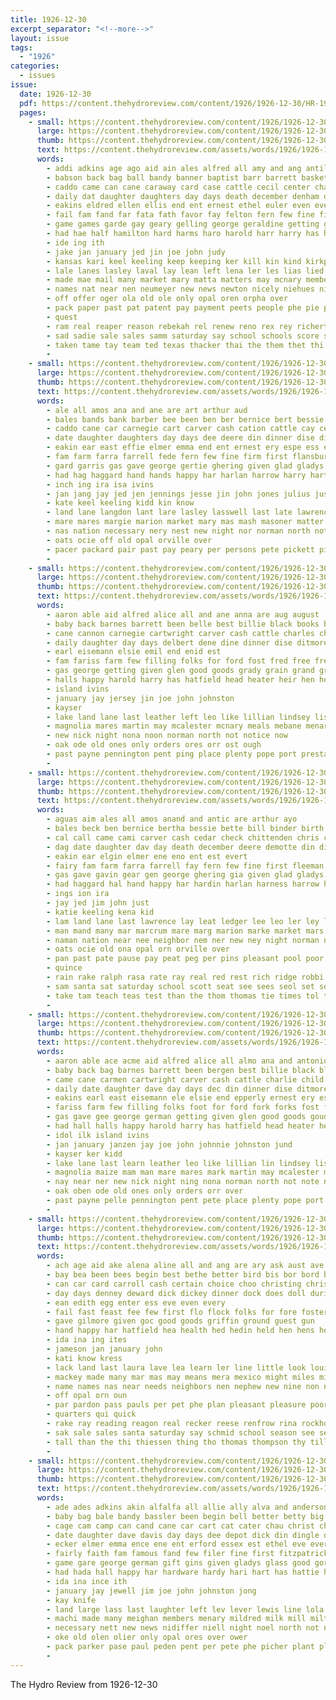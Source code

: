 ```yaml
---
title: 1926-12-30
excerpt_separator: "<!--more-->"
layout: issue
tags:
  - "1926"
categories:
  - issues
issue:
  date: 1926-12-30
  pdf: https://content.thehydroreview.com/content/1926/1926-12-30/HR-1926-12-30.pdf
  pages:
    - small: https://content.thehydroreview.com/content/1926/1926-12-30/small/HR-1926-12-30-01.jpg
      large: https://content.thehydroreview.com/content/1926/1926-12-30/large/HR-1926-12-30-01.jpg
      thumb: https://content.thehydroreview.com/content/1926/1926-12-30/thumbnails/HR-1926-12-30-01.jpg
      text: https://content.thehydroreview.com/assets/words/1926/1926-12-30/HR-1926-12-30-01.txt
      words:
        - addi adkins age ago aid ain ales alfred all amy and ang antil ard are arlin ather ault aver awa aye
        - babson back bag ball bandy banner baptist barr barrett basket battle beat beatty been bei bers best bet better big bilis bills bis blood bob body both bottle boy boys brief brings brother bunch burkhalter business but butter buy byars
        - caddo came can cane caraway card case cattle cecil center chair chamber chane check christmas ciara citizen city clara class cleveland clyde coach coe colebank coleman come conor coop cordial cough cox credit curley
        - daily dat daughter daughters day days death december denham denver deputy der die doe dollar donna dorothy dot doxey drag duncan dungan dunlap during
        - eakins eldred ellen ellis end ent ernest ethel euler even every
        - fail fam fand far fata fath favor fay felton fern few fine fire first floyd folks for forward found fram frances frank fred freshman friday friend friends from
        - game games garde gay geary gelling george geraldine getting gia gilbert given glad gladys going good grab greeson griffin grim guard gut
        - had hae half hamilton hard harms haro harold harr harry has head heart heineman heir held hem hence henke her herbert herndon hey high him hin hing hol holi holiday home homes honor hop how howard hubert hues hum hume hurry hydro
        - ide ing ith
        - jake jan january jed jin joe john judy
        - kansas kari keel keeling keep keeping ker kill kin kind kirkpatrick
        - lale lanes lasley laval lay lean left lena ler les lias lied like line list little live living lloyd lock lodge lon long look lor lose losing loyal lyn
        - made mae mail many market mary matta matters may mcnary members men menary mew mews might mighty migl milk miller mills mis misa miss monday money more morning mos most moth much mules munch
        - names nat near nen neumeyer new news newton nicely niehues night ning noel norman not now
        - off offer oger ola old ole only opal oren orpha over
        - pack paper past pat patent pay payment peets people phe pie place plage pont pool poor por ports post present public push
        - quest
        - ram real reaper reason rebekah rel renew reno rex rey richert ridenour roll rood roos rough rust
        - sad sadie sale sales samm saturday say school schools score second seem seifert selves senior set setting shave she show sion sis sister six smith smoker somes son soon standard stange start state stay stem still stock stockton stove stuff sudan sunday sweet
        - taken tame tay team ted texas thacker thai the them thet thi thom thresher thy till ting tock ton town tram try twa
        - 
    - small: https://content.thehydroreview.com/content/1926/1926-12-30/small/HR-1926-12-30-02.jpg
      large: https://content.thehydroreview.com/content/1926/1926-12-30/large/HR-1926-12-30-02.jpg
      thumb: https://content.thehydroreview.com/content/1926/1926-12-30/thumbnails/HR-1926-12-30-02.jpg
      text: https://content.thehydroreview.com/assets/words/1926/1926-12-30/HR-1926-12-30-02.txt
      words:
        - ale all amos ana and ane are art arthur aud
        - bales bands bank barber bee been ben ber bernice bert bessie billie binder black blanche both breckenridge brother buster buy
        - caddo cane car carnegie cart carver cash cation cattle cay cedar charley chittenden christ christa christmas city clar claud cler clyde cody colony colt come cooley corn county cutter
        - date daughter daughters day days dee deere din dinner dise ditmore drum dry duly
        - eakin ear east effie elmer emma end ent ernest ery espe ess ever
        - fam farm farra farrell fede fern few fine firm first flansburg fleeman folks folsom for ford foreman forget forrest fost fox foy frame frank fred fresh friday friends from fuss
        - gard garris gas gave george gertie ghering given glad gladys glen good goodpasture grady gram grant guardian gue guest
        - had hag haggard hand hands happy har harlan harrow harry hart has haskins hastings hay head heading helen henry hens her hey him hinton hoffman hom home hone hope hopewell horse hot how hukill hume hutchison hydro
        - inch ing ira isa ivins
        - jan jang jay jed jen jennings jesse jin john jones julius just
        - kate keel keeling kidd kin know
        - land lane langdon lant lare lasley lasswell last late lawrence lay lee leo leon less let line lis list lister little lloyd lon lona long lora louise low lynn
        - mare mares margie marion market mary mas mash masoner matter maud mcalester mccormick meme mention middle mildred mile miles milk mill miller millet milley milliner mills miss mission moll monday moore more morning mower mules
        - nas nation necessary nery nest new night nor norman north notice now
        - oats ocie off old opal orville over
        - pacer packard pair past pay peary per persons pete pickett pieper pins pitzer pleasant pool pork present pro public
        - 
    - small: https://content.thehydroreview.com/content/1926/1926-12-30/small/HR-1926-12-30-03.jpg
      large: https://content.thehydroreview.com/content/1926/1926-12-30/large/HR-1926-12-30-03.jpg
      thumb: https://content.thehydroreview.com/content/1926/1926-12-30/thumbnails/HR-1926-12-30-03.jpg
      text: https://content.thehydroreview.com/assets/words/1926/1926-12-30/HR-1926-12-30-03.txt
      words:
        - aaron able aid alfred alice all and ane anna are aug august
        - baby back barnes barrett been belle best billie black books boschert boys boze bridge brother brown business but butcher butler buy
        - cane cannon carnegie cartwright carver cash cattle charles charlie child christ christmas city clerk clyde cody cold collier collis colorado come constant cook corll corn cotton counts cousin cox cream creek cross
        - daily daughter day days delbert dene dine dinner dise ditmore doak down dumas duncan during
        - earl eisemann elsie emil end enid est
        - fam fariss farm few filling folks for ford fost fred free freed fresh friday friends fries friesen from full
        - gas george getting given glen good goods grady grain grand gray gregg grover guest guth
        - halls happy harold harry has hatfield head heater heir hen hence henry henty her herman him hoes holi home homes hone hope howe hydro
        - island ivins
        - january jay jersey jin joe john johnston
        - kayser
        - lake land lane last leather left leo like lillian lindsey lister lou low
        - magnolia mares martin may mcalester mcnary meals mebane menary mention merit mil mildred mile milk miller miss mon monday more morning moth much mules music
        - new nick night nona noon norman north not notice now
        - oak ode old ones only orders ores orr ost ough
        - past payne pennington pent ping place plenty pope port presta
        - 
    - small: https://content.thehydroreview.com/content/1926/1926-12-30/small/HR-1926-12-30-04.jpg
      large: https://content.thehydroreview.com/content/1926/1926-12-30/large/HR-1926-12-30-04.jpg
      thumb: https://content.thehydroreview.com/content/1926/1926-12-30/thumbnails/HR-1926-12-30-04.jpg
      text: https://content.thehydroreview.com/assets/words/1926/1926-12-30/HR-1926-12-30-04.txt
      words:
        - aguas aim ales all amos anand and antic are arthur ayo
        - bales beck ben bernice bertha bessie bette bill binder birth bos both boyd bristow brother brow business buster but butcher
        - cal call came cami carver cash cedar check chittenden chris christ christmas city claud claus cody colony colorado comfort conto cooley cope corn cutter
        - dag date daughter dav day death december deere demotte din dinner dise doctor does domes don dry duly during
        - eakin ear elgin elmer ene eno ent est evert
        - fairy fam farm farra farrell fay fern few fine first fleeman foard folks folsom fon for foreman forget forrest fost foy frame frank fred fresh frida friday friends from fry
        - gas gave gavin gear gen george ghering gia given glad gladys good goodpasture goods grady guardian guest
        - had haggard hal hand happy har hardin harlan harness harrow has haskins hay heading hee hees held helen hen henry hens her herbert herndon hey hodges holic home homme hope hopewell hour hukill hume hydro
        - ings ion ira
        - jay jed jim john just
        - katie keeling kena kid
        - lam land lane last lawrence lay leat ledger lee leo ler ley life like list lister little loe lon long lora louise low lown
        - man mand many mar marcrum mare marg marion marke market mars mary mas mash mcalester mean mee men mention mete meus mickel mildred milk mill mille miller millet millin ming miss mito moe mol monday moors more most motte mower
        - naman nation near nee neighbor nem ner new ney night norman north not note nove
        - oats ocie old ona opal orn orville over
        - pan past pate pause pay peat peg per pins pleasant pool poor pray pree pro
        - quince
        - rain rake ralph rasa rate ray real red rest rich ridge robbi roberts robertson romey rosa ross row roy ruth
        - sam santa sat saturday school scott seat see sees seol set seta sey sheller shine short shoy sick side simmons smith sodders son soon sor stalk state stay stones strength sun sunda sunday
        - take tam teach teas test than the thom thomas tie times tol toland too toward town triplett tut
        - 
    - small: https://content.thehydroreview.com/content/1926/1926-12-30/small/HR-1926-12-30-05.jpg
      large: https://content.thehydroreview.com/content/1926/1926-12-30/large/HR-1926-12-30-05.jpg
      thumb: https://content.thehydroreview.com/content/1926/1926-12-30/thumbnails/HR-1926-12-30-05.jpg
      text: https://content.thehydroreview.com/assets/words/1926/1926-12-30/HR-1926-12-30-05.txt
      words:
        - aaron able ace acme aid alfred alice all almo ana and antonio are ark aud aug august aung
        - baby back bag barnes barrett been bergen best billie black blum books boschert boys brent bridge brother brown bush business butcher butler buy
        - came cane carmen cartwright carver cash cattle charlie child christ christmas city clarence clerk clock clyde cody coke cold collier colorado colt come constant cordell cotton counts cousin cox cream credit creek cross
        - daily date daughter dave day days dec din dinner dise ditmore doak dora down drought during
        - eakins earl east eisemann ele elsie end epperly ernest ery est evelyn exendine
        - fariss farm few filling folks foot for ford fork forks fost fred free freed fresh friday friends fries friesen from full
        - gas gave gee george german getting given glen good goods goud grace grady grain grand gray gregg ground grover guest
        - had hall halls happy harold harry has hatfield head heater heney henry henty hentz her herman him hin hinton hoes holi holiday hom home hope hou hydro hye
        - idol ilk island ivins
        - jan january janzen jay joe john johnnie johnston jund
        - kayser ker kidd
        - lake lane last learn leather leo like lillian lin lindsey lis little lock logan lou low
        - magnolia maize mam man mare mares mark martin may mcalester mccool mckee meals mebane mein menary mention mer merit mildred mile miles miller miss mon monday more morino morning moth much mule mules musi
        - nay near ner new nick night ning nona norman north not note notice
        - oak oben ode old ones only orders orr over
        - past payne pelle pennington pent pete place plenty pope port post present presta
        - 
    - small: https://content.thehydroreview.com/content/1926/1926-12-30/small/HR-1926-12-30-06.jpg
      large: https://content.thehydroreview.com/content/1926/1926-12-30/large/HR-1926-12-30-06.jpg
      thumb: https://content.thehydroreview.com/content/1926/1926-12-30/thumbnails/HR-1926-12-30-06.jpg
      text: https://content.thehydroreview.com/assets/words/1926/1926-12-30/HR-1926-12-30-06.txt
      words:
        - ach age aid ake alena aline all and ang are ary ask aust ave
        - bay bea been bees begin best bethe better bird bis bor bord boy boys buggy buster but
        - can car card carroll cash certain choice choo christing christmas city class claus come cost count cox
        - day days denney deward dick dickey dinner dock does doll during
        - ean edith egg enter ess eve even every
        - fail fast feast fee few first flo flock folks for fore foster frank free friday friends from full
        - gave gilmore given goc good goods griffin ground guest gun
        - hand happy har hatfield hea health hed hedin held hen hens her heres hier hock holi holiday home hose how hydro
        - ida ina ing ites
        - jameson jan january john
        - kati know kress
        - lack land last laura lave lea learn ler line little look louis low
        - mackey made many mar mas may means mera mexico might miles mis mix mong more morgan morning most much
        - name names nas near needs neighbors nen nephew new nine non nor nore not notice
        - off opal orn oun
        - par pardon pass pauls per pet phe plan pleasant pleasure poor present press price profit pump
        - quarters qui quick
        - rake ray reading reagon real recker reese renfrow rina rockhold roller rose round rye
        - sak sale sales santa saturday say schmid school season see ser serene serra serre service shan she shown sides silk sis smith sood south start still stock store straight sult sunday supp supply sway
        - tall than the thi thiessen thing tho thomas thompson thy till times tin toe toi ton top tor tow toward tree trees
        - 
    - small: https://content.thehydroreview.com/content/1926/1926-12-30/small/HR-1926-12-30-07.jpg
      large: https://content.thehydroreview.com/content/1926/1926-12-30/large/HR-1926-12-30-07.jpg
      thumb: https://content.thehydroreview.com/content/1926/1926-12-30/thumbnails/HR-1926-12-30-07.jpg
      text: https://content.thehydroreview.com/assets/words/1926/1926-12-30/HR-1926-12-30-07.txt
      words:
        - ade ades adkins akin alfalfa all allie ally alva and anderson ane ani anna antic are arlington ather aud
        - baby bag bale bandy bassler been begin bell better betty big bill bis blind block born both bradley brings brother business but butt buy byan
        - cage cam camp can cand cane car cart cat cater chau christ christmas city class clyde coach code collins colony company compson con concordia constance copeland cordel craig creagh cris custer
        - date daughter dave davis day days dee depot dick din dingle dinner doris dungan dunn during
        - ecker elmer emma ence ene ent erford essex est ethel eve ever every
        - fairly faith fam famous fand few filer fine first fitzpatrick fleer floyd foot for ford fore forest fost fountain frank fred friday frie frieson from fruit fruits
        - game gare george german gift gins given gladys glass good gordon gower grown
        - had hada hall happy har hardware hardy hari hart has hattie hedges heist her high hing hint hinton hite hol holi holiday homa home homes honor hor house husband hydro
        - ida ina ince ith
        - january jay jewell jim joe john johnston jong
        - kay knife
        - land large lass last laughter left lev lever lewis line lola lorene lorens lovely lowell
        - machi made many meighan members menary mildred milk mill milton mis miss mister moore moral more morgan most murray myrtle
        - necessary nett new news nidiffer niell night noel north not nur nurse
        - oke old olen olier only opal ores over ower
        - pack parker pase paul peden pent per pete phe picher plant plants pleasure poage poi por pound prairie present
        - 
---
```


The Hydro Review from 1926-12-30

<!--more-->

